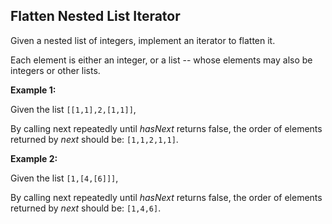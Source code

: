 ## Flatten Nested List Iterator 

Given a nested list of integers, implement an iterator to flatten it.

Each element is either an integer, or a list -- whose elements may also be integers or other lists.

**Example 1:**

Given the list `[[1,1],2,[1,1]]`,

By calling next repeatedly until *hasNext* returns false, the order of elements returned by *next* should be: `[1,1,2,1,1]`.

**Example 2:**

Given the list `[1,[4,[6]]]`,

By calling next repeatedly until *hasNext* returns false, the order of elements returned by *next* should be: `[1,4,6]`.
